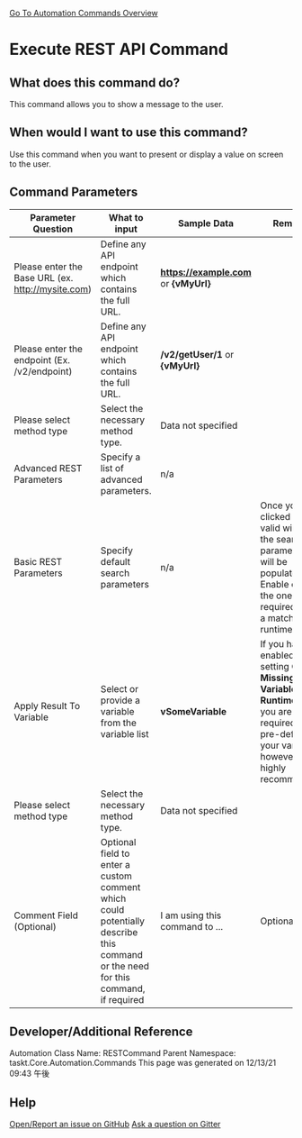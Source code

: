 <!--TITLE: Execute REST API Command -->
<!-- SUBTITLE: a command in the API Commands group. -->
[Go To Automation Commands Overview](/automation-commands.md)


# Execute REST API Command


## What does this command do?
This command allows you to show a message to the user.


## When would I want to use this command?
Use this command when you want to present or display a value on screen to the user.


## Command Parameters
| Parameter Question   	| What to input  	|  Sample Data 	| Remarks  	|
| ---                    | ---               | ---           | ---       |
|Please enter the Base URL (ex. http://mysite.com)|Define any API endpoint which contains the full URL.|**https://example.com** or **{vMyUrl}**||
|Please enter the endpoint (Ex. /v2/endpoint)|Define any API endpoint which contains the full URL.|**/v2/getUser/1** or **{vMyUrl}**||
|Please select method type|Select the necessary method type.|Data not specified||
|Advanced REST Parameters|Specify a list of advanced parameters.|n/a||
|Basic REST Parameters|Specify default search parameters|n/a|Once you have clicked on a valid window the search parameters will be populated.  Enable only the ones required to be a match at runtime.|
|Apply Result To Variable|Select or provide a variable from the variable list|**vSomeVariable**|If you have enabled the setting **Create Missing Variables at Runtime** then you are not required to pre-define your variables, however, it is highly recommended.|
|Please select method type|Select the necessary method type.|Data not specified||
|Comment Field (Optional)|Optional field to enter a custom comment which could potentially describe this command or the need for this command, if required|I am using this command to ...|Optional|


















## Developer/Additional Reference
Automation Class Name: RESTCommand
Parent Namespace: taskt.Core.Automation.Commands
This page was generated on 12/13/21 09:43 午後


## Help
[Open/Report an issue on GitHub](https://github.com/saucepleez/taskt/issues/new)
[Ask a question on Gitter](https://gitter.im/taskt-rpa/Lobby)
